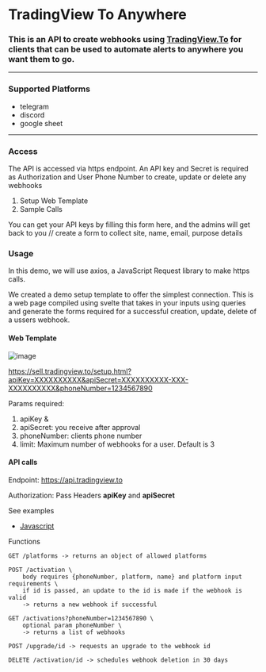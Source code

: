 # TradingView To Anywhere

### This is an API to create webhooks using [TradingView.To](https://tradingview.to) for clients that can be used to automate alerts to anywhere you want them to go.

---

### Supported Platforms
- telegram
- discord
- google sheet

---

### Access

The API is accessed via https endpoint. An API key and Secret is required as Authorization and User Phone Number to create, update or delete any webhooks
1. Setup Web Template
2. Sample Calls


You can get your API keys by filling this form here, and the admins will get back to you
// create a form to collect site, name, email, purpose details


### Usage

In this demo, we will use axios, a JavaScript Request library to make https calls.

We created a demo setup template to offer the simplest connection. 
This is a web page compiled using svelte that takes in your inputs using queries and generate the forms required for a successful creation, update, delete of a ussers webhook.

#### Web Template

![image](https://user-images.githubusercontent.com/22216995/205655533-276b4a60-c888-4af6-99d5-7ea07c392b98.png)

https://sell.tradingview.to/setup.html?apiKey=XXXXXXXXXX&apiSecret=XXXXXXXXXX-XXX-XXXXXXXXXX&phoneNumber=1234567890

Params required: 
1. apiKey &
2. apiSecret: you receive after approval
3. phoneNumber: clients phone number
4. limit: Maximum number of webhooks for a user. Default is 3


#### API calls

Endpoint: https://api.tradingview.to

Authorization: Pass Headers **apiKey** and **apiSecret**

See examples
- [Javascript](./index.js)

Functions
```
GET /platforms -> returns an object of allowed platforms

POST /activation \
    body requires {phoneNumber, platform, name} and platform input requirements \
    if id is passed, an update to the id is made if the webhook is valid
    -> returns a new webhook if successful

GET /activations?phoneNumber=1234567890 \
    optional param phoneNumber \
    -> returns a list of webhooks

POST /upgrade/id -> requests an upgrade to the webhook id

DELETE /activation/id -> schedules webhook deletion in 30 days
```









